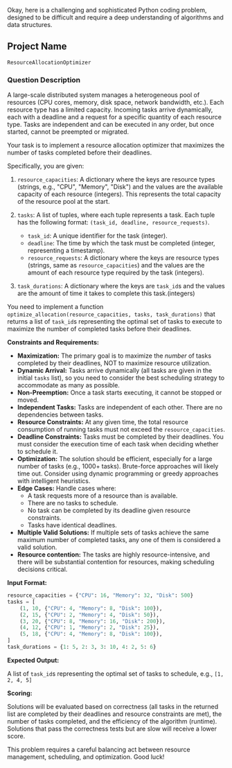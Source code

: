 Okay, here is a challenging and sophisticated Python coding problem, designed to be difficult and require a deep understanding of algorithms and data structures.

## Project Name

`ResourceAllocationOptimizer`

### Question Description

A large-scale distributed system manages a heterogeneous pool of resources (CPU cores, memory, disk space, network bandwidth, etc.).  Each resource type has a limited capacity.  Incoming tasks arrive dynamically, each with a deadline and a request for a specific quantity of each resource type.  Tasks are independent and can be executed in any order, but once started, cannot be preempted or migrated.

Your task is to implement a resource allocation optimizer that maximizes the number of tasks completed before their deadlines.

Specifically, you are given:

1.  `resource_capacities`: A dictionary where the keys are resource types (strings, e.g., "CPU", "Memory", "Disk") and the values are the available capacity of each resource (integers).  This represents the total capacity of the resource pool at the start.

2.  `tasks`: A list of tuples, where each tuple represents a task. Each tuple has the following format: `(task_id, deadline, resource_requests)`.
    *   `task_id`: A unique identifier for the task (integer).
    *   `deadline`: The time by which the task must be completed (integer, representing a timestamp).
    *   `resource_requests`: A dictionary where the keys are resource types (strings, same as `resource_capacities`) and the values are the amount of each resource type required by the task (integers).

3.  `task_durations`: A dictionary where the keys are `task_id`s and the values are the amount of time it takes to complete this task.(integers)

You need to implement a function `optimize_allocation(resource_capacities, tasks, task_durations)` that returns a list of `task_id`s representing the optimal set of tasks to execute to maximize the number of completed tasks before their deadlines.

**Constraints and Requirements:**

*   **Maximization:** The primary goal is to maximize the *number* of tasks completed by their deadlines, NOT to maximize resource utilization.
*   **Dynamic Arrival:** Tasks arrive dynamically (all tasks are given in the initial `tasks` list), so you need to consider the best scheduling strategy to accommodate as many as possible.
*   **Non-Preemption:** Once a task starts executing, it cannot be stopped or moved.
*   **Independent Tasks:** Tasks are independent of each other. There are no dependencies between tasks.
*   **Resource Constraints:** At any given time, the total resource consumption of running tasks must not exceed the `resource_capacities`.
*   **Deadline Constraints:** Tasks must be completed by their deadlines.  You must consider the execution time of each task when deciding whether to schedule it.
*   **Optimization:**  The solution should be efficient, especially for a large number of tasks (e.g., 1000+ tasks).  Brute-force approaches will likely time out. Consider using dynamic programming or greedy approaches with intelligent heuristics.
*   **Edge Cases:** Handle cases where:
    *   A task requests more of a resource than is available.
    *   There are no tasks to schedule.
    *   No task can be completed by its deadline given resource constraints.
    *   Tasks have identical deadlines.
*   **Multiple Valid Solutions:** If multiple sets of tasks achieve the same maximum number of completed tasks, any one of them is considered a valid solution.
*   **Resource contention:** The tasks are highly resource-intensive, and there will be substantial contention for resources, making scheduling decisions critical.

**Input Format:**

```python
resource_capacities = {"CPU": 16, "Memory": 32, "Disk": 500}
tasks = [
    (1, 10, {"CPU": 4, "Memory": 8, "Disk": 100}),
    (2, 15, {"CPU": 2, "Memory": 4, "Disk": 50}),
    (3, 20, {"CPU": 8, "Memory": 16, "Disk": 200}),
    (4, 12, {"CPU": 1, "Memory": 2, "Disk": 25}),
    (5, 18, {"CPU": 4, "Memory": 8, "Disk": 100}),
]
task_durations = {1: 5, 2: 3, 3: 10, 4: 2, 5: 6}
```

**Expected Output:**

A list of `task_id`s representing the optimal set of tasks to schedule, e.g., `[1, 2, 4, 5]`

**Scoring:**

Solutions will be evaluated based on correctness (all tasks in the returned list are completed by their deadlines and resource constraints are met), the number of tasks completed, and the efficiency of the algorithm (runtime). Solutions that pass the correctness tests but are slow will receive a lower score.

This problem requires a careful balancing act between resource management, scheduling, and optimization. Good luck!
